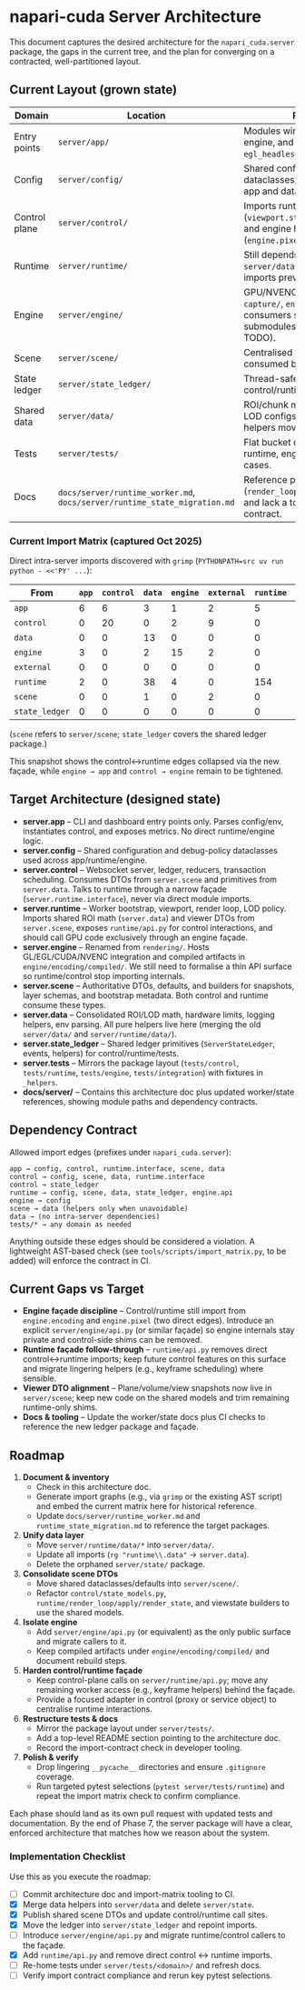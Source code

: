 # napari-cuda Server Architecture

This document captures the desired architecture for the `napari_cuda.server`
package, the gaps in the current tree, and the plan for converging on a
contracted, well-partitioned layout.

## Current Layout (grown state)

| Domain | Location | Reality today |
| --- | --- | --- |
| Entry points | `server/app/` | Modules wire control, runtime, engine, and data directly in `egl_headless_server.py`. |
| Config | `server/config/` | Shared config/telemetry dataclasses; originally mixed with app and data helpers. |
| Control plane | `server/control/` | Imports runtime state types (`viewport.state`, IPC mailboxes) and engine helpers (`engine.pixel.channel`). |
| Runtime | `server/runtime/` | Still depends on control models and `server/data` helpers; circular imports previously blocked profiling. |
| Engine | `server/engine/` | GPU/NVENC code split across `capture/`, `encoding/`, and `pixel/`; consumers still import these submodules directly (façade TODO). |
| Scene | `server/scene/` | Centralised viewer DTOs/defaults consumed by control and runtime. |
| State ledger | `server/state_ledger/` | Thread-safe ledger shared across control/runtime/tests. |
| Shared data | `server/data/` | ROI/chunk math, hardware limits, LOD configs. (Former `runtime/data` helpers moved here.) |
| Tests | `server/tests/` | Flat bucket covering control, runtime, engine, and integration cases. |
| Docs | `docs/server/runtime_worker.md`, `docs/server/runtime_state_migration.md` | Reference prior module paths (`render_loop.apply.render_state.*`) and lack a top-level architecture contract. |

### Current Import Matrix (captured Oct 2025)

Direct intra-server imports discovered with `grimp` (`PYTHONPATH=src uv run python - <<'PY' ...`):

| From | `app` | `control` | `data` | `engine` | `external` | `runtime` | `scene` | `state_ledger` |
| --- | --- | --- | --- | --- | --- | --- | --- | --- |
| `app` | 6 | 6 | 3 | 1 | 2 | 5 | 1 | 1 |
| `control` | 0 | 20 | 0 | 2 | 9 | 0 | 4 | 12 |
| `data` | 0 | 0 | 13 | 0 | 0 | 0 | 0 | 0 |
| `engine` | 3 | 0 | 2 | 15 | 2 | 0 | 0 | 0 |
| `external` | 0 | 0 | 0 | 0 | 0 | 0 | 0 | 0 |
| `runtime` | 2 | 0 | 38 | 4 | 0 | 154 | 19 | 2 |
| `scene` | 0 | 0 | 1 | 0 | 2 | 0 | 9 | 1 |
| `state_ledger` | 0 | 0 | 0 | 0 | 0 | 0 | 0 | 0 |

(`scene` refers to `server/scene`; `state_ledger` covers the shared ledger package.)

This snapshot shows the control↔runtime edges collapsed via the new façade, while `engine → app` and `control → engine` remain to be tightened.

## Target Architecture (designed state)

- **server.app** – CLI and dashboard entry points only. Parses config/env, instantiates control, and exposes metrics. No direct runtime/engine logic.
- **server.config** – Shared configuration and debug-policy dataclasses used across app/runtime/engine.
- **server.control** – Websocket server, ledger, reducers, transaction scheduling. Consumes DTOs from `server.scene` and primitives from `server.data`. Talks to runtime through a narrow façade (`server.runtime.interface`), never via direct module imports.
- **server.runtime** – Worker bootstrap, viewport, render loop, LOD policy. Imports shared ROI math (`server.data`) and viewer DTOs from `server.scene`, exposes `runtime/api.py` for control interactions, and should call GPU code exclusively through an engine façade.
- **server.engine** – Renamed from `rendering/`. Hosts GL/EGL/CUDA/NVENC integration and compiled artifacts in `engine/encoding/compiled/`. We still need to formalise a thin API surface so runtime/control stop importing internals.
- **server.scene** – Authoritative DTOs, defaults, and builders for snapshots, layer schemas, and bootstrap metadata. Both control and runtime consume these types.
- **server.data** – Consolidated ROI/LOD math, hardware limits, logging helpers, env parsing. All pure helpers live here (merging the old `server/data/` and `server/runtime/data/`).
- **server.state_ledger** – Shared ledger primitives (`ServerStateLedger`, events, helpers) for control/runtime/tests.
- **server.tests** – Mirrors the package layout (`tests/control`, `tests/runtime`, `tests/engine`, `tests/integration`) with fixtures in `_helpers`.
- **docs/server/** – Contains this architecture doc plus updated worker/state references, showing module paths and dependency contracts.

## Dependency Contract

Allowed import edges (prefixes under `napari_cuda.server`):

```
app → config, control, runtime.interface, scene, data
control → config, scene, data, runtime.interface
control → state_ledger
runtime → config, scene, data, state_ledger, engine.api
engine → config
scene → data (helpers only when unavoidable)
data → (no intra-server dependencies)
tests/* → any domain as needed
```

Anything outside these edges should be considered a violation. A lightweight
AST-based check (see `tools/scripts/import_matrix.py`, to be added) will enforce
the contract in CI.

## Current Gaps vs Target

- **Engine façade discipline** – Control/runtime still import from `engine.encoding` and `engine.pixel` (two direct edges). Introduce an explicit `server/engine/api.py` (or similar façade) so engine internals stay private and control-side shims can be removed.
- **Runtime façade follow-through** – `runtime/api.py` removes direct control↔runtime imports; keep future control features on this surface and migrate lingering helpers (e.g., keyframe scheduling) where sensible.
- **Viewer DTO alignment** – Plane/volume/view snapshots now live in `server/scene`; keep new code on the shared models and trim remaining runtime-only shims.
- **Docs & tooling** – Update the worker/state docs plus CI checks to reference the new ledger package and façade.

## Roadmap

1. **Document & inventory**
   - Check in this architecture doc.
   - Generate import graphs (e.g., via `grimp` or the existing AST script) and
     embed the current matrix here for historical reference.
   - Update `docs/server/runtime_worker.md` and `runtime_state_migration.md`
     to reference the target packages.
2. **Unify data layer**
   - Move `server/runtime/data/*` into `server/data/`.
   - Update all imports (`rg "runtime\\.data"` → `server.data`).
   - Delete the orphaned `server/state/` package.
3. **Consolidate scene DTOs**
   - Move shared dataclasses/defaults into `server/scene/`.
   - Refactor `control/state_models.py`, `runtime/render_loop/apply/render_state`,
     and viewstate builders to use the shared models.
4. **Isolate engine**
   - Add `server/engine/api.py` (or equivalent) as the only public surface and migrate callers to it.
   - Keep compiled artifacts under `engine/encoding/compiled/` and document rebuild steps.
5. **Harden control/runtime façade**
   - Keep control-plane calls on `server/runtime/api.py`; move any remaining worker access (e.g., keyframe helpers) behind the façade.
   - Provide a focused adapter in control (proxy or service object) to centralise runtime interactions.
6. **Restructure tests & docs**
   - Mirror the package layout under `server/tests/`.
   - Add a top-level README section pointing to the architecture doc.
   - Record the import-contract check in developer tooling.
7. **Polish & verify**
   - Drop lingering `__pycache__` directories and ensure `.gitignore` coverage.
   - Run targeted pytest selections (`pytest server/tests/runtime`) and repeat
     the import matrix check to confirm compliance.

Each phase should land as its own pull request with updated tests and
documentation. By the end of Phase 7, the server package will have a clear,
enforced architecture that matches how we reason about the system.

### Implementation Checklist

Use this as you execute the roadmap:

- [ ] Commit architecture doc and import-matrix tooling to CI.
- [x] Merge data helpers into `server/data` and delete `server/state`.
- [x] Publish shared scene DTOs and update control/runtime call sites.
- [x] Move the ledger into `server/state_ledger` and repoint imports.
- [ ] Introduce `server/engine/api.py` and migrate runtime/control callers to the façade.
- [x] Add `runtime/api.py` and remove direct control ↔ runtime imports.
- [ ] Re-home tests under `server/tests/<domain>/` and refresh docs.
- [ ] Verify import contract compliance and rerun key pytest selections.
